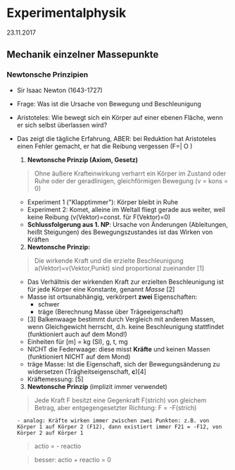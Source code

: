 # Experimentalphysik
23.11.2017

## Mechanik einzelner Massepunkte
### Newtonsche Prinzipien

- Sir Isaac Newton (1643-1727)
- Frage: Was ist die Ursache von Bewegung und Beschleunigung
- Aristoteles: Wie bewegt sich ein Körper auf einer ebenen Fläche, wenn er sich selbst überlassen wird?
- Das zeigt die tägliche Erfahrung, ABER: bei Reduktion hat Aristoteles einen Fehler gemacht, er hat die Reibung vergessen (F=| O )
  1. **Newtonsche Prinzip (Axiom, Gesetz)**
  > Ohne äußere Krafteinwirkung verharrt ein Körper im Zustand oder Ruhe oder der geradlinigen, gleichförmigen Bewegung (v = kons = 0)    

    - Experiment 1 ("Klapptimmer"): Körper bleibt in Ruhe
    - Experiment 2: Komet, alleine im Weltall fliegt gerade aus weiter, weil keine Reibung (v(Vektor)=const. für F(Vektor)=0)
    - **Schlussfolgerung aus 1. NP**: Ursache von Änderungen (Ableitungen, heißt Steigungen) des Bewegungszustandes ist das Wirken von Kräften

  2. **Newtonsche Prinzip:**
  > Die wirkende Kraft und die erzielte Beschleunigung a(Vektor)=v(Vektor,Punkt) sind proportional zueinander [1]

    - Das Verhältnis der wirkenden Kraft zur erzielten Beschleunigung ist für jede Körper eine Konstante, genannt *Masse* [2]
    - Masse ist ortsunabhängig, verkörpert **zwei** Eigenschaften:
      - schwer
      - träge (Berechnung Masse über Trägeeigenschaft)
    - [3] Balkenwaage bestimmt durch Vergleich mit anderen Massen, wenn Gleichgewicht herrscht, d.h. keine Beschleunigung stattfindet (funktioniert auch auf dem Mond!)
    - Einheiten für [m] = kg (SI), g, t, mg
    - NICHT die Federwaage: diese misst **Kräfte** und keinen Massen (funktioniert NICHT auf dem Mond)
    - träge Masse: Ist die Eigenschaft, sich der Bewegungsänderung zu widersetzen (Trägheitseigenschaft, **c**)[4]
    - Kräftemessung: [5]

  3. **Newtonsche Prinzip** (implizit immer verwendet)
  > Jede Kraft F besitzt eine Gegenkraft F(strich) von gleichem Betrag, aber entgegengesetzter Richtung:
  > F = -F(strich)

      - analog: Kräfte wirken immer zwischen zwei Punkten: z.B. von Körper 1 auf Körper 2 (F12), dann existiert immer F21 = -F12, von Körper 2 auf Körper 1
  > actio = - reactio

  > besser: actio + reactio = 0
